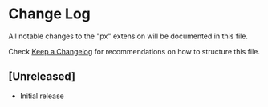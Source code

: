 # Change Log

All notable changes to the "px" extension will be documented in this file.

Check [Keep a Changelog](http://keepachangelog.com/) for recommendations on how to structure this file.

## [Unreleased]

- Initial release